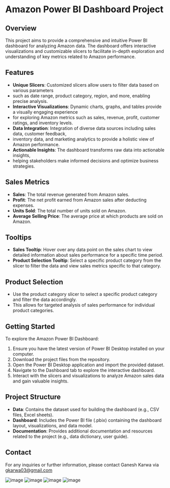 
# Amazon Power BI Dashboard Project

## Overview
This project aims to provide a comprehensive and intuitive Power BI dashboard for analyzing Amazon data. 
The dashboard offers interactive visualizations and customizable slicers to facilitate in-depth exploration and understanding of key metrics related to Amazon performance.

## Features
- **Unique Slicers**: Customized slicers allow users to filter data based on various parameters
- such as date range, product category, region, and more, enabling precise analysis.
- **Interactive Visualizations**: Dynamic charts, graphs, and tables provide a visually engaging experience
- for exploring Amazon metrics such as sales, revenue, profit, customer ratings, and inventory levels.
- **Data Integration**: Integration of diverse data sources including sales data, customer feedback,
- inventory data, and marketing analytics to provide a holistic view of Amazon performance.
- **Actionable Insights**: The dashboard transforms raw data into actionable insights,
- helping stakeholders make informed decisions and optimize business strategies.

## Sales Metrics
- **Sales**: The total revenue generated from Amazon sales.
- **Profit**: The net profit earned from Amazon sales after deducting expenses.
- **Units Sold**: The total number of units sold on Amazon.
- **Average Selling Price**: The average price at which products are sold on Amazon.

## Tooltips
- **Sales Tooltip**: Hover over any data point on the sales chart to view detailed information about sales performance for a specific time period.
- **Product Selection Tooltip**: Select a specific product category from the slicer to filter the data and view sales metrics specific to that category.

## Product Selection
- Use the product category slicer to select a specific product category and filter the data accordingly.
- This allows for targeted analysis of sales performance for individual product categories.

## Getting Started
To explore the Amazon Power BI Dashboard:
1. Ensure you have the latest version of Power BI Desktop installed on your computer.
2. Download the project files from the repository.
3. Open the Power BI Desktop application and import the provided dataset.
4. Navigate to the Dashboard tab to explore the interactive dashboard.
5. Interact with the slicers and visualizations to analyze Amazon sales data and gain valuable insights.

## Project Structure
- **Data**: Contains the dataset used for building the dashboard (e.g., CSV files, Excel sheets).
- **Dashboard**: Includes the Power BI file (.pbix) containing the dashboard layout, visualizations, and data model.
- **Documentation**: Provides additional documentation and resources related to the project (e.g., data dictionary, user guide).


## Contact
For any inquiries or further information, please contact Ganesh Karwa via gkarwa03@gmail.com

![image](https://github.com/Ganeshkarwa/Amazon-Power-BI-Dashboard/assets/140792447/398e0928-4218-4437-84d5-f00f63394acd)
![image](https://github.com/Ganeshkarwa/Amazon-Power-BI-Dashboard/assets/140792447/4a04780f-af28-4a07-8d4f-a21ecb0050a1)
![image](https://github.com/Ganeshkarwa/Amazon-Power-BI-Dashboard/assets/140792447/5e63b8a1-80db-4ebe-bb9b-6f450fc59bc2)
![image](https://github.com/Ganeshkarwa/Amazon-Power-BI-Dashboard/assets/140792447/ffe118dd-ee1b-4ccf-adba-27c6c5410533)



